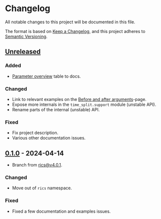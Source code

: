 # Changelog

All notable changes to this project will be documented in this file.

The format is based on [Keep a Changelog](https://keepachangelog.com/en/1.0.0/),
and this project adheres to [Semantic Versioning](https://semver.org/spec/v2.0.0.html).

## [Unreleased]

### Added
* [Parameter overview](https://time-split.readthedocs.io/en/latest/guide/parameters.html) table to docs.

### Changed
* Link to relevant examples on the
  [Before and after arguments](https://time-split.readthedocs.io/en/latest/guide/spans.html)-page.
* Expose more internals in the `time_split.support` module (unstable API).
* Rename parts of the internal (unstable) API.

### Fixed
* Fix project description.
* Various other documentation issues.

## [0.1.0] - 2024-04-14

* Branch from [rics@v4.0.1](https://github.com/rsundqvist/rics/blob/v4.0.1/CHANGELOG.md).

### Changed
* Move out of `rics` namespace.

### Fixed
* Fixed a few documentation and examples issues.

[Unreleased]: https://github.com/rsundqvist/time-split/compare/v0.1.0...HEAD
[0.1.0]: https://github.com/rsundqvist/time-split/compare/v0.0.0...v0.1.0
